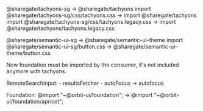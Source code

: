 @sharegate/tachyons-sg -> @sharegate/tachyons
import @sharegate/tachyons-sg/css/tachyons.css -> import @sharegate/tachyons
import @sharegate/tachyons-sg/css/tachyons.legacy.css -> import @sharegate/tachyons/tachyons.legacy.css

@sharegate/semantic-ui-sg -> @sharegate/semantic-ui-theme
import @sharegate/semantic-ui-sg/button.css -> @sharegate/semantic-ui-theme/button.css

Now foundation must be imported by the consumer, it's not included anymore with tachyons.

RemoteSearchInput:
    - resultsFetcher
    - autoFocus -> autofocus

Foundation:
    @import "~@orbit-ui/foundation"; -> @import "~@orbit-ui/foundation/apricot";
